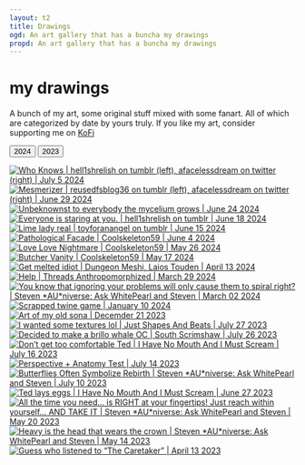 ```yaml
---
layout: t2
title: Drawings
ogd: An art gallery that has a buncha my drawings
propd: An art gallery that has a buncha my drawings
---
```



# my drawings 

A bunch of my art, some original stuff mixed with some fanart. All of which are categorized by date by yours truly. If you like my art, consider supporting me on [KoFi <i class="ph ph-link"></i>](https://ko-fi.com/mechagic)
    <div class="tab">
        <button class="tablinks" onclick="openCity(event, '2024')" id="defaultOpen">
        2024
       </button>
        <button class="tablinks" onclick="openCity(event, '2023')" id="defaultOpen">
        2023
       </button>    </div>
                <div id="2024" class="tabcontent">
<div class="gallery">
        <a href="/_art/Jul52024.png" data-caption="Who Knows | hell1shrelish on tumblr (left), afacelessdream on twitter (right) | July 5 2024">
            <img class="thumb" src="/_art/Jul52024.png" alt="Who Knows | hell1shrelish on tumblr (left), afacelessdream on twitter (right) | July 5 2024">
        </a>
        <a href="/_art/jun292024.png" data-caption="Mesmerizer | reusedfsblog36 on tumblr (left), afacelessdream on twitter (right) | June 29 2024">
            <img class="thumb" src="/_art/jun292024.png" alt="Mesmerizer | reusedfsblog36 on tumblr (left), afacelessdream on twitter (right) | June 29 2024">
        </a>
        <a href="/_art/jun242024.png" data-caption="Unbeknownst to everybody the mycelium grows | June 24 2024">
            <img class="thumb" src="/_art/jun242024.png" alt="Unbeknownst to everybody the mycelium grows | June 24 2024">
        </a>
        <a href="/_art/jun182024.png" data-caption="Everyone is staring at you. | hell1shrelish on tumblr | June 18 2024">
            <img class="thumb" src="/_art/jun182024.png" alt="Everyone is staring at you. | hell1shrelish on tumblr | June 18 2024">
        </a>
        <a href="/_art/jun152024.png" data-caption="Lime lady real | toyforanangel on tumblr | June 15 2024">
            <img class="thumb" src="/_art/jun152024.png" alt="Lime lady real | toyforanangel on tumblr | June 15 2024">
        </a>
        <a href="/_art/jun42024.png" data-caption="Pathological Facade | Coolskeleton59 | June 4 2024">
            <img class="thumb" src="/_art/jun42024.png" alt="Pathological Facade | Coolskeleton59 | June 4 2024">
        </a>
        <a href="/_art/may262024.png" data-caption="Love Love Nightmare | Coolskeleton59 | May 26 2024">
            <img class="thumb" src="/_art/may262024.png" alt="Love Love Nightmare | Coolskeleton59 | May 26 2024">
        </a>
        <a href="/_art/may172024.png" data-caption="Butcher Vanity | Coolskeleton59 | May 17 2024">
            <img class="thumb" src="/_art/may172024.png" alt="Butcher Vanity | Coolskeleton59 | May 17 2024">
        </a>
        <a href="/_art/apr132024.png" data-caption="Get melted idiot | Dungeon Meshi, Laios Touden | April 13 2024">
            <img class="thumb" src="/_art/apr132024.png" alt="Get melted idiot | Dungeon Meshi, Laios Touden | April 13 2024">
        </a>
        <a href="/_art/mar292024.png" data-caption="Help | Threads Anthropomorphized | March 29 2024">
            <img class="thumb" src="/_art/mar292024.png" alt="Help | Threads Anthropomorphized | March 29 2024">
        </a>
        <a href="/_art/mar022024.png" data-caption="You know that ignoring your problems will only cause them to spiral right? | Steven *AU*niverse: Ask WhitePearl and Steven | March 02 2024">
            <img class="thumb" src="/_art/mar022024.png" alt="You know that ignoring your problems will only cause them to spiral right? | Steven *AU*niverse: Ask WhitePearl and Steven | March 02 2024">
        </a>
        <a href="/_art/jan102024.png" data-caption="Scrapped twine game | January 10 2024">
            <img class="thumb" src="/_art/jan102024.png" alt="Scrapped twine game | January 10 2024">
        </a>
    </div>
                </div>
                <div id="2023" class="tabcontent">
<div class="gallery">
        <a href="/_art/dec212023.png" data-caption="Art of my old sona | Decemder 21 2023">
            <img class="thumb" src="/_art/dec212023.png" alt="Art of my old sona | Decemder 21 2023">
        </a>
        <a href="/_art/jul272023.png" data-caption="I wanted some textures lol | Just Shapes And Beats | July 27 2023">
            <img class="thumb" src="/_art/jul272023.png" alt="I wanted some textures lol | Just Shapes And Beats | July 27 2023">
        </a>
        <a href="/_art/jul262023.png" data-caption="Decided to make a brillo whale OC | South Scrimshaw | July 26 2023">
            <img class="thumb" src="/_art/jul262023.png" alt="Decided to make a brillo whale OC | South Scrimshaw | July 26 2023">
        </a>
        <a href="/_art/jul162023.png" data-caption="Don’t get too comfortable Ted | I Have No Mouth And I Must Scream | July 16 2023">
            <img class="thumb" src="/_art/jul162023.png" alt="Don’t get too comfortable Ted | I Have No Mouth And I Must Scream | July 16 2023">
        </a>
        <a href="/_art/jul142023.png" data-caption="Perspective + Anatomy Test | July 14 2023">
            <img class="thumb" src="/_art/jul142023.png" alt="Perspective + Anatomy Test | July 14 2023">
        </a>
        <a href="/_art/jul102023.png" data-caption="Butterflies Often Symbolize Rebirth | Steven *AU*niverse: Ask WhitePearl and Steven | July 10 2023">
            <img class="thumb" src="/_art/jul102023.png" alt="Butterflies Often Symbolize Rebirth | Steven *AU*niverse: Ask WhitePearl and Steven | July 10 2023">
        </a>
        <a href="/_art/jun272023.png" data-caption="Ted lays eggs | I Have No Mouth And I Must Scream | June 27 2023">
            <img class="thumb" src="/_art/jun272023.png" alt="Ted lays eggs | I Have No Mouth And I Must Scream | June 27 2023">
        </a>
        <a href="/_art/may202023.png" data-caption="All the time you need… is RIGHT at your fingertips! Just reach within yourself… AND TAKE IT | Steven *AU*niverse: Ask WhitePearl and Steven | May 20 2023">
            <img class="thumb" src="/_art/may202023.png" alt="All the time you need… is RIGHT at your fingertips! Just reach within yourself… AND TAKE IT | Steven *AU*niverse: Ask WhitePearl and Steven | May 20 2023">
        </a>
        <a href="/_art/may142023.png" data-caption="Heavy is the head that wears the crown | 
Steven *AU*niverse: Ask WhitePearl and Steven
 | May 14 2023">
            <img class="thumb" src="/_art/may142023.png" alt="Heavy is the head that wears the crown | 
Steven *AU*niverse: Ask WhitePearl and Steven
 | May 14 2023">
        </a>
        <a href="/_art/apr132023.png" data-caption="Guess who listened to “The Caretaker” | April 13 2023">
            <img class="thumb" src="/_art/apr132023.png" alt="Guess who listened to “The Caretaker” | April 13 2023">
        </a>
    </div>
</div>